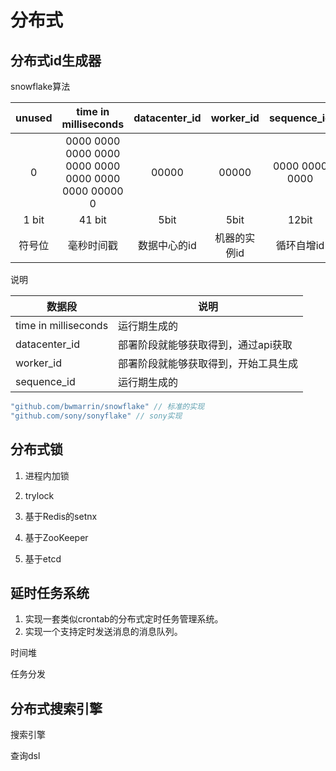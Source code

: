 # 分布式

## 分布式id生成器

snowflake算法


| unused | time in milliseconds | datacenter_id | worker_id | sequence_id |
| :---: | :---: | :---: | :---: | :---: |
| 0 | 0000 0000 0000 0000 0000 0000 0000 0000 0000 00000 0 | 00000 | 00000 | 0000 0000 0000 |
| 1 bit | 41 bit | 5bit | 5bit | 12bit |
| 符号位 | 毫秒时间戳 | 数据中心的id | 机器的实例id | 循环自增id |

说明

| 数据段               | 说明                                 |
| -------------------- | ------------------------------------ |
| time in milliseconds | 运行期生成的                         |
| datacenter_id        | 部署阶段就能够获取得到，通过api获取  |
| worker_id            | 部署阶段就能够获取得到，开始工具生成 |
| sequence_id          | 运行期生成的                         |

```go
"github.com/bwmarrin/snowflake" // 标准的实现
"github.com/sony/sonyflake" // sony实现
```

## 分布式锁

1. 进程内加锁

2. trylock

3. 基于Redis的setnx

4. 基于ZooKeeper
5. 基于etcd

## 延时任务系统

1. 实现一套类似crontab的分布式定时任务管理系统。
2. 实现一个支持定时发送消息的消息队列。

时间堆

任务分发

## 分布式搜索引擎

搜索引擎

查询dsl